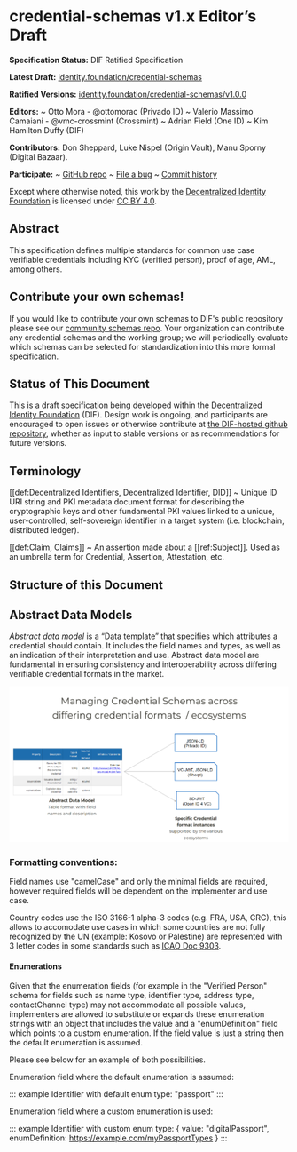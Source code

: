 # credential-schemas v1.x Editor’s Draft

**Specification Status:** DIF Ratified Specification

**Latest Draft:**
[identity.foundation/credential-schemas](https://identity.foundation/credential-schemas)

**Ratified Versions:**
[identity.foundation/credential-schemas/v1.0.0](https://identity.foundation/credential-schemas/v1.0.0)


**Editors:**
~ Otto Mora - @ottomorac (Privado ID)
~ Valerio Massimo Camaiani - @vmc-crossmint (Crossmint)
~ Adrian Field (One ID)
~ Kim Hamilton Duffy (DIF)

**Contributors:** Don Sheppard, Luke Nispel (Origin Vault), Manu Sporny (Digital Bazaar).


<!-- -->

**Participate:**
~ [GitHub repo](https://github.com/decentralized-identity/credential-schemas)
~ [File a bug](https://github.com/decentralized-identity/credential-schemas/issues)
~ [Commit history](https://github.com/decentralized-identity/credential-schemas/commits/main)

Except where otherwise noted, this work by the [Decentralized Identity Foundation](https://identity.foundation/) is licensed under [CC BY 4.0](https://creativecommons.org/licenses/by/4.0).

## Abstract

This specification defines multiple standards for common use case verifiable credentials including KYC (verified person), proof of age, AML, among others.

## Contribute your own schemas!

If you would like to contribute your own schemas to DIF's public repository please see our [community schemas repo](https://github.com/decentralized-identity/credential-schemas/tree/main/community-schemas). Your organization can contribute any credential schemas and the working group; we will periodically evaluate which schemas can be selected for standardization into this more formal specification.

## Status of This Document

This is a draft specification being developed within the
[Decentralized Identity Foundation](https://identity.foundation) (DIF). Design
work is ongoing, and participants are
encouraged to open issues or otherwise contribute at [the DIF-hosted github
repository](https://github.com/decentralized-identity/credential-schemas),
whether as input to stable versions or as recommendations for future versions.

## Terminology

[[def:Decentralized Identifiers, Decentralized Identifier, DID]]
~ Unique ID URI string and PKI metadata document format for describing the
cryptographic keys and other fundamental PKI values linked to a unique,
user-controlled, self-sovereign identifier in a target system (i.e. blockchain,
distributed ledger).

[[def:Claim, Claims]]
~ An assertion made about a [[ref:Subject]]. Used as an umbrella term for
Credential, Assertion, Attestation, etc.

## Structure of this Document

## Abstract Data Models

_Abstract data model_ is a “Data template” that specifies which attributes a credential should contain. It includes the field names and types, as well as an indication of their interpretation and use.
Abstract data model are fundamental in ensuring consistency and interoperability across differing verifiable credential formats in the market.

![Abstract data model table representation](images/v1.0.0/abstract-data-model.png "abstract data model table")

### Formatting conventions: 

Field names use "camelCase" and only the minimal fields are required, however required fields will be dependent on the implementer and use case.

Country codes use the ISO 3166-1 alpha-3 codes (e.g. FRA, USA, CRC), this allows to accomodate use cases in which some countries are not fully recognized by the UN (example: Kosovo or Palestine) are represented with 3 letter codes in some standards such as [ICAO Doc 9303](https://www.icao.int/publications/Documents/9303_p3_cons_en.pdf).

#### Enumerations

Given that the enumeration fields (for example in the "Verified Person" schema for fields such as name type, identifier type, address type, contactChannel type) may not accommodate all possible values, implementers are allowed to substitute or expands these enumeration strings with an object that includes the value and a "enumDefinition" field which points to a custom enumeration. If the field value is just a string then the default enumeration is assumed.

Please see below for an example of both possibilities.

Enumeration field where the default enumeration is assumed:

::: example Identifier with default enum
  type: "passport"
:::

Enumeration field where a custom enumeration is used:

::: example Identifier with custom enum
  type: {
      value: "digitalPassport",
      enumDefinition: https://example.com/myPassportTypes
   }
:::
